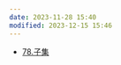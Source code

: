 ```yaml
---
date: 2023-11-28 15:40
modified: 2023-12-15 15:46
---
```

- [78.子集](https://leetcode.cn/problems/subsets/)
